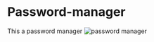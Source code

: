 # Password-manager
This a password manager
![password manager](https://user-images.githubusercontent.com/108637439/236833299-8a43b710-d065-4275-a2d8-f6d1f23f8ac2.jpg)
